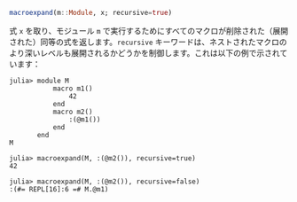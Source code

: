 ```julia
macroexpand(m::Module, x; recursive=true)
```

式 `x` を取り、モジュール `m` で実行するためにすべてのマクロが削除された（展開された）同等の式を返します。`recursive` キーワードは、ネストされたマクロのより深いレベルも展開されるかどうかを制御します。これは以下の例で示されています：

```julia-repl
julia> module M
           macro m1()
               42
           end
           macro m2()
               :(@m1())
           end
       end
M

julia> macroexpand(M, :(@m2()), recursive=true)
42

julia> macroexpand(M, :(@m2()), recursive=false)
:(#= REPL[16]:6 =# M.@m1)
```
